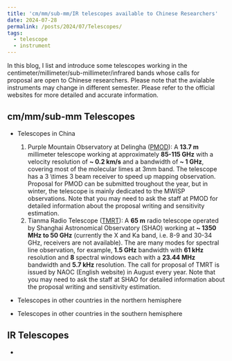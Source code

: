 ```yaml
---
title: 'cm/mm/sub-mm/IR telescopes available to Chinese Researchers'
date: 2024-07-28
permalink: /posts/2024/07/Telescopes/
tags:
  - telescope
  - instrument
---
```


In this blog, I list and introduce some telescopes working in the centimeter/millimeter/sub-millimeter/infrared bands whose calls for proposal are open to Chinese researchers. Please note that the avialable instruments may change in different semester. Please refer to the official websites for more detailed and accurate information. 

## cm/mm/sub-mm Telescopes
* Telescopes in China
  1. Purple Mountain Observatory at Delingha ([PMOD](http://www.radioast.nsdc.cn/shiyongzhinan.php)): A **13.7 m** millimeter telescope working at approximately **85-115 GHz** with a velocity resolution of **~ 0.2 km/s** and a bandwidth of **~ 1 GHz**, covering most of the molecular limes at 3mm band. The telescope has a 3 \times 3 beam receiver to speed up mapping observation. Proposal for PMOD can be submitted troughout the year, but in winter, the telescope is mainly dedicated to the MWISP observations. Note that you may need to ask the staff at PMOD for detailed information about the proposal writing and sensitivity estimation. 
  2. Tianma Radio Telescope ([TMRT](http://65m.shao.cas.cn/)): A **65 m** radio telescope operated by Shanghai Astronomical Observatory (SHAO) working at **~ 1350 MHz to 50 GHz** (currently the X and Ka band, i.e. 8-9 and 30-34 GHz, receivers are not available). The are many modes for spectral line observation, for example, **1.5 GHz** bandwidth with **61 kHz** resolution and **8** spectral windows each with a **23.44 MHz** bandwidth and **5.7 kHz** resolution. The call for proposal of TMRT is issued by NAOC (English website) in August every year. Note that you may need to ask the staff at SHAO for detailed information about the proposal writing and sensitivity estimation.

* Telescopes in other countries in the northern hemisphere
* Telescopes in other countries in the southern hemisphere


## IR Telescopes
* 
